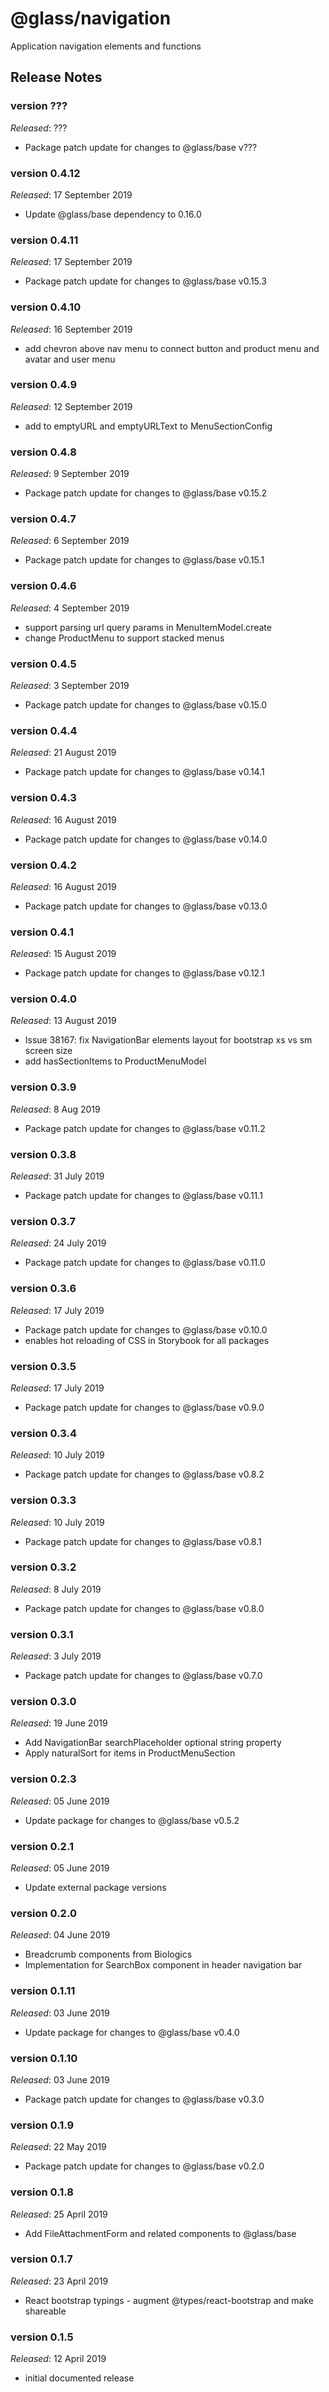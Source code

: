 # @glass/navigation

Application navigation elements and functions

## Release Notes ##
### version ???
*Released*: ???
* Package patch update for changes to @glass/base v???

### version 0.4.12
*Released*: 17 September 2019
* Update @glass/base dependency to 0.16.0

### version 0.4.11
*Released*: 17 September 2019
* Package patch update for changes to @glass/base v0.15.3

### version 0.4.10
*Released*: 16 September 2019
* add chevron above nav menu to connect button and product menu and avatar and user menu

### version 0.4.9
*Released*: 12 September 2019
* add to emptyURL and emptyURLText to MenuSectionConfig

### version 0.4.8
*Released*: 9 September 2019
* Package patch update for changes to @glass/base v0.15.2

### version 0.4.7
*Released*: 6 September 2019
* Package patch update for changes to @glass/base v0.15.1

### version 0.4.6
*Released*: 4 September 2019
* support parsing url query params in MenuItemModel.create
* change ProductMenu to support stacked menus

### version 0.4.5
*Released*: 3 September 2019
* Package patch update for changes to @glass/base v0.15.0

### version 0.4.4
*Released*: 21 August 2019
* Package patch update for changes to @glass/base v0.14.1

### version 0.4.3
*Released*: 16 August 2019
* Package patch update for changes to @glass/base v0.14.0

### version 0.4.2
*Released*: 16 August 2019
* Package patch update for changes to @glass/base v0.13.0

### version 0.4.1
*Released*: 15 August 2019
* Package patch update for changes to @glass/base v0.12.1

### version 0.4.0
*Released*: 13 August 2019
* Issue 38167: fix NavigationBar elements layout for bootstrap xs vs sm screen size
* add hasSectionItems to ProductMenuModel

### version 0.3.9
*Released*: 8 Aug 2019
* Package patch update for changes to @glass/base v0.11.2

### version 0.3.8
*Released*: 31 July 2019
* Package patch update for changes to @glass/base v0.11.1

### version 0.3.7
*Released*: 24 July 2019
* Package patch update for changes to @glass/base v0.11.0

### version 0.3.6
*Released*: 17 July 2019
* Package patch update for changes to @glass/base v0.10.0
* enables hot reloading of CSS in Storybook for all packages

### version 0.3.5
*Released*: 17 July 2019
* Package patch update for changes to @glass/base v0.9.0

### version 0.3.4
*Released*: 10 July 2019
* Package patch update for changes to @glass/base v0.8.2

### version 0.3.3
*Released*: 10 July 2019
* Package patch update for changes to @glass/base v0.8.1

### version 0.3.2
*Released*: 8 July 2019
* Package patch update for changes to @glass/base v0.8.0

### version 0.3.1
*Released*: 3 July 2019
* Package patch update for changes to @glass/base v0.7.0

### version 0.3.0
*Released*: 19 June 2019
* Add NavigationBar searchPlaceholder optional string property
* Apply naturalSort for items in ProductMenuSection

### version 0.2.3
*Released*: 05 June 2019
*  Update package for changes to @glass/base v0.5.2

### version 0.2.1
*Released*: 05 June 2019
* Update external package versions

### version 0.2.0
*Released*: 04 June 2019
* Breadcrumb components from Biologics
* Implementation for SearchBox component in header navigation bar

### version 0.1.11
*Released*: 03 June 2019
* Update package for changes to @glass/base v0.4.0

### version 0.1.10
*Released*: 03 June 2019
* Package patch update for changes to @glass/base v0.3.0

### version 0.1.9
*Released*: 22 May 2019
* Package patch update for changes to @glass/base v0.2.0

### version 0.1.8
*Released*: 25 April 2019
* Add FileAttachmentForm and related components to @glass/base

### version 0.1.7
*Released*: 23 April 2019
* React bootstrap typings - augment @types/react-bootstrap and make shareable

### version 0.1.5
*Released*: 12 April 2019
* initial documented release
